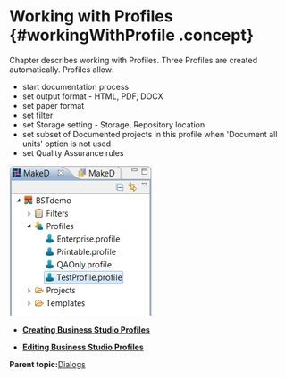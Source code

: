 # Working with Profiles {#workingWithProfile .concept}

Chapter describes working with Profiles. Three Profiles are created automatically. Profiles allow:

-   start documentation process
-   set output format - HTML, PDF, DOCX
-   set paper format
-   set filter
-   set Storage setting - Storage, Repository location
-   set subset of Documented projects in this profile when 'Document all units' option is not used
-   set Quality Assurance rules

![Default Profiles in project](img/bstMDExplorerProfiles.png "Default Profiles in project")

-   **[Creating Business Studio Profiles](../../../../modules/titanis/setup/dialogs/creatingProfile.md)**  

-   **[Editing Business Studio Profiles](../../../../modules/titanis/setup/dialogs/editingProfile.md)**  


**Parent topic:**[Dialogs](../../../../modules/titanis/setup/dialogs/dialogs.md)

